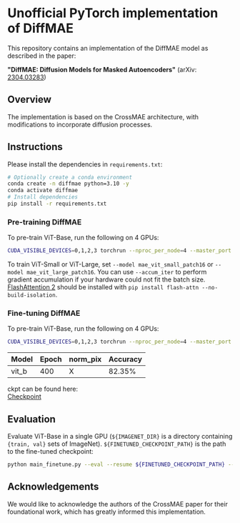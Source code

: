 # Unofficial PyTorch implementation of DiffMAE

This repository contains an implementation of the DiffMAE model as described in the paper:

**"DiffMAE: Diffusion Models for Masked Autoencoders"**
(arXiv: [2304.03283](https://arxiv.org/pdf/2304.03283))

## Overview

The implementation is based on the CrossMAE architecture, with modifications to incorporate diffusion processes.

## Instructions
Please install the dependencies in `requirements.txt`:
```sh
# Optionally create a conda environment
conda create -n diffmae python=3.10 -y
conda activate diffmae
# Install dependencies
pip install -r requirements.txt
```

### Pre-training DiffMAE
To pre-train ViT-Base, run the following on 4 GPUs:
```sh
CUDA_VISIBLE_DEVICES=0,1,2,3 torchrun --nproc_per_node=4 --master_port 1234 main_pretrain.py --batch_size 1024 --model mae_vit_base_patch16 --norm_pix_loss --blr 1.5e-4 --weight_decay 0.05 --data_path ${IMAGENET_DIR} --num_workers 20 --enable_flash_attention2 --multi_epochs_dataloader --output_dir output/imagenet-diffmae-vitb-pretrain-wfm-mr0.75-dd12-ep1600 --norm_pix_loss --cross_mae --weight_fm --decoder_depth 12 --mask_ratio 0.75 --epochs 1600 --warmup_epochs 40
```
To train ViT-Small or ViT-Large, set `--model mae_vit_small_patch16` or `--model mae_vit_large_patch16`. You can use `--accum_iter` to perform gradient accumulation if your hardware could not fit the batch size. [FlashAttention 2](https://github.com/Dao-AILab/flash-attention) should be installed with `pip install flash-attn --no-build-isolation`.

### Fine-tuning DiffMAE
To pre-train ViT-Base, run the following on 4 GPUs:
```sh
CUDA_VISIBLE_DEVICES=0,1,2,3 torchrun --nproc_per_node=4 --master_port 1234 main_finetune.py --batch_size 256 --model vit_base_patch16 --finetune output/imagenet-diffmae-vitb-pretrain-wfm-mr0.75-dd12-ep1600/checkpoint-1600.pth --epoch 100 --blr 5e-4 --layer_decay 0.65 --weight_decay 0.05 --drop_path 0.1 --reprob 0.25 --mixup 0.8 --cutmix 1.0 --dist_eval --data_path ${IMAGENET_DIR} --output_dir output/imagenet-diffmae-vitb-finetune-wfm-mr0.75-dd12-ep1600 --enable_flash_attention2 --multi_epochs_dataloader
```
| Model  | Epoch  | norm_pix | Accuracy |
|--------|--------|----------|----------|
| vit_b  | 400    |    X     | 82.35%   |

ckpt can be found here:  
[Checkpoint](https://drive.google.com/drive/folders/1kGV-AQdn76H-JyKW5I4GSqAlPY7Fj_GG?usp=drive_link)

## Evaluation
Evaluate ViT-Base in a single GPU (`${IMAGENET_DIR}` is a directory containing `{train, val}` sets of ImageNet). `${FINETUNED_CHECKPOINT_PATH}` is the path to the fine-tuned checkpoint:
```sh
python main_finetune.py --eval --resume ${FINETUNED_CHECKPOINT_PATH} --model vit_base_patch16 --batch_size 16 --data_path ${IMAGENET_DIR}
```

## Acknowledgements

We would like to acknowledge the authors of the CrossMAE paper for their foundational work, which has greatly informed this implementation.
